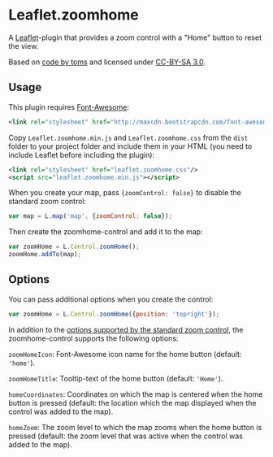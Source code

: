 # Leaflet.zoomhome

A [Leaflet](http://leafletjs.com/)-plugin that provides a zoom control with a
"Home" button to reset the view.

Based on [code by toms](https://gis.stackexchange.com/a/127383/48264) and
licensed under [CC-BY-SA 3.0](http://creativecommons.org/licenses/by-sa/3.0/).


## Usage

This plugin requires [Font-Awesome](https://fortawesome.github.io/Font-Awesome/):

```xml
<link rel="stylesheet" href="http://maxcdn.bootstrapcdn.com/font-awesome/4.3.0/css/font-awesome.min.css"/>
```

Copy `Leaflet.zoomhome.min.js` and `Leaflet.zoomhome.css` from the `dist` folder to
your project folder and include them in your HTML (you need to include Leaflet before
including the plugin):

```xml
<link rel="stylesheet" href="leaflet.zoomhome.css"/>
<script src="leaflet.zoomhome.min.js"></script>
```

When you create your map, pass `{zoomControl: false}` to disable the standard
zoom control:

```js
var map = L.map('map', {zoomControl: false});
```

Then create the zoomhome-control and add it to the map:

```js
var zoomHome = L.Control.zoomHome();
zoomHome.addTo(map);
```


## Options

You can pass additional options when you create the control:

```js
var zoomHome = L.Control.zoomHome({position: 'topright'});
```

In addition to the [options supported by the standard zoom control](http://leafletjs.com/reference.html#control-zoom),
the zoomhome-control supports the following options:

`zoomHomeIcon`: Font-Awesome icon name for the home button (default: `'home'`).

`zoomHomeTitle`: Tooltip-text of the home button (default: `'Home'`).

`homeCoordinates`: Coordinates on which the map is centered when the home button
is pressed (default: the location which the map displayed when the control was
added to the map).

`homeZoom`: The zoom level to which the map zooms when the home button is pressed
(default: the zoom level that was active when the control was added to the map).

